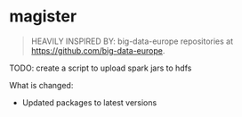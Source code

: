 # magister

> HEAVILY INSPIRED BY: big-data-europe repositories at <https://github.com/big-data-europe>.

TODO: create a script to upload spark jars to hdfs

What is changed:

* Updated packages to latest versions
